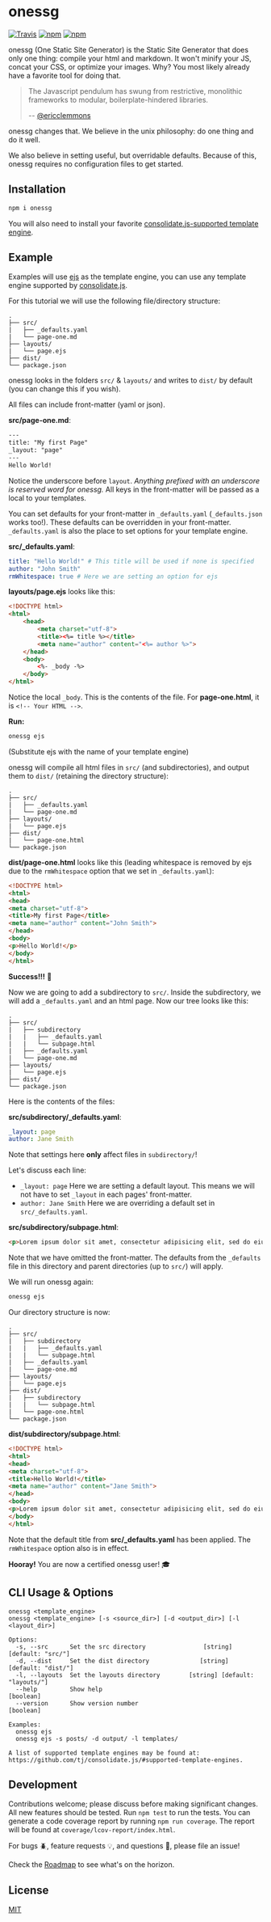 # onessg

[![Travis](https://img.shields.io/travis/RyanZim/onessg.svg?maxAge=2592000)](https://travis-ci.org/RyanZim/onessg)
[![npm](https://img.shields.io/npm/v/onessg.svg?maxAge=2592000)](https://www.npmjs.com/package/onessg)
[![npm](https://img.shields.io/npm/l/onessg.svg?maxAge=2592000)](https://github.com/RyanZim/onessg/blob/master/LICENSE)

onessg (One Static Site Generator) is the Static Site Generator that does only one thing: compile your html and markdown. It won't minify your JS, concat your CSS, or optimize your images. Why? You most likely already have a favorite tool for doing that.

> The Javascript pendulum has swung from restrictive, monolithic frameworks to modular, boilerplate-hindered libraries.
>
>-- [@ericclemmons](https://medium.com/@ericclemmons/javascript-fatigue-48d4011b6fc4#.7xcwmnave)

onessg changes that. We believe in the unix philosophy: do one thing and do it well.

We also believe in setting useful, but overridable defaults. Because of this, onessg requires no configuration files to get started.

## Installation

```bash
npm i onessg
```

You will also need to install your favorite [consolidate.js-supported template engine](https://github.com/tj/consolidate.js/#supported-template-engines).

## Example

Examples will use [ejs](https://github.com/mde/ejs/) as the template engine, you can use any template engine supported by [consolidate.js](https://github.com/tj/consolidate.js/).

For this tutorial we will use the following file/directory structure:
```
.
├── src/
|   ├── _defaults.yaml
|   └── page-one.md
├── layouts/
|   └── page.ejs
├── dist/
└── package.json
```
onessg looks in the folders `src/` & `layouts/` and writes to `dist/` by default (you can change this if you wish).

All files can include front-matter (yaml or json).

**src/page-one.md**:
```html
---
title: "My first Page"
_layout: "page"
---
Hello World!
```
Notice the underscore before `layout`. _Anything prefixed with an underscore is reserved word for onessg._ All keys in the front-matter will be passed as a local to your templates.

You can set defaults for your front-matter in `_defaults.yaml` (`_defaults.json` works too!). These defaults can be overridden in your front-matter. `_defaults.yaml` is also the place to set options for your template engine.

**src/_defaults.yaml**:
```yaml
title: "Hello World!" # This title will be used if none is specified
author: "John Smith"
rmWhitespace: true # Here we are setting an option for ejs
```

**layouts/page.ejs** looks like this:
```html
<!DOCTYPE html>
<html>
    <head>
        <meta charset="utf-8">
        <title><%= title %></title>
        <meta name="author" content="<%= author %>">
    </head>
    <body>
        <%- _body -%>
    </body>
</html>
```
Notice the local `_body`. This is the contents of the file. For **page-one.html**, it is `<!-- Your HTML -->`.

**Run:**
```bash
onessg ejs
```
(Substitute ejs with the name of your template engine)

onessg will compile all html files in `src/` (and subdirectories), and output them to `dist/` (retaining the directory structure):
```
.
├── src/
|   ├── _defaults.yaml
|   └── page-one.md
├── layouts/
|   └── page.ejs
├── dist/
|   └── page-one.html
└── package.json
```
**dist/page-one.html** looks like this (leading whitespace is removed by ejs due to the `rmWhitespace` option that we set in `_defaults.yaml`):
```html
<!DOCTYPE html>
<html>
<head>
<meta charset="utf-8">
<title>My first Page</title>
<meta name="author" content="John Smith">
</head>
<body>
<p>Hello World!</p>
</body>
</html>
```
**Success!!!** :tada:

Now we are going to add a subdirectory to `src/`. Inside the subdirectory, we will add a `_defaults.yaml` and an html page. Now our tree looks like this:
```
.
├── src/
|   ├── subdirectory
|   |   ├── _defaults.yaml
|   |   └── subpage.html
|   ├── _defaults.yaml
|   └── page-one.md
├── layouts/
|   └── page.ejs
├── dist/
└── package.json
```

Here is the contents of the files:

**src/subdirectory/_defaults.yaml**:
```yaml
_layout: page
author: Jane Smith
```

Note that settings here **only** affect files in `subdirectory/`!

Let's discuss each line:
- `_layout: page` Here we are setting a default layout. This means we will not have to set `_layout` in each pages' front-matter.
- `author: Jane Smith` Here we are overriding a default set in `src/_defaults.yaml`.

**src/subdirectory/subpage.html**:
```html
<p>Lorem ipsum dolor sit amet, consectetur adipisicing elit, sed do eiusmod tempor incididunt ut labore et dolore magna aliqua.</p>
```
Note that we have omitted the front-matter. The defaults from the `_defaults` file in this directory and parent directories (up to `src/`) will apply.

We will run onessg again:
```bash
onessg ejs
```

Our directory structure is now:
```
.
├── src/
|   ├── subdirectory
|   |   ├── _defaults.yaml
|   |   └── subpage.html
|   ├── _defaults.yaml
|   └── page-one.md
├── layouts/
|   └── page.ejs
├── dist/
|   ├── subdirectory
|   |   └── subpage.html
|   └── page-one.html
└── package.json
```

**dist/subdirectory/subpage.html**:
```html
<!DOCTYPE html>
<html>
<head>
<meta charset="utf-8">
<title>Hello World!</title>
<meta name="author" content="Jane Smith">
</head>
<body>
<p>Lorem ipsum dolor sit amet, consectetur adipisicing elit, sed do eiusmod tempor incididunt ut labore et dolore magna aliqua.</p>
</body>
</html>
```
Note that the default title from **src/_defaults.yaml** has been applied. The `rmWhitespace` option also is in effect.

**Hooray!** You are now a certified onessg user! :mortar_board:

## CLI Usage & Options

```
onessg <template_engine>
onessg <template_engine> [-s <source_dir>] [-d <output_dir>] [-l <layout_dir>]

Options:
  -s, --src      Set the src directory                [string] [default: "src/"]
  -d, --dist     Set the dist directory              [string] [default: "dist/"]
  -l, --layouts  Set the layouts directory        [string] [default: "layouts/"]
  --help         Show help                                             [boolean]
  --version      Show version number                                   [boolean]

Examples:
  onessg ejs
  onessg ejs -s posts/ -d output/ -l templates/

A list of supported template engines may be found at:
https://github.com/tj/consolidate.js/#supported-template-engines.
```

## Development

Contributions welcome; please discuss before making significant changes. All new features should be tested. Run `npm test` to run the tests. You can generate a code coverage report by running `npm run coverage`. The report will be found at `coverage/lcov-report/index.html`.

For bugs :beetle:, feature requests :bulb:, and questions :speech_balloon:, please file an issue!

Check the [Roadmap](https://github.com/RyanZim/onessg/wiki/Roadmap) to see what's on the horizon.

## License

[MIT](https://github.com/RyanZim/onessg/blob/master/LICENSE)
